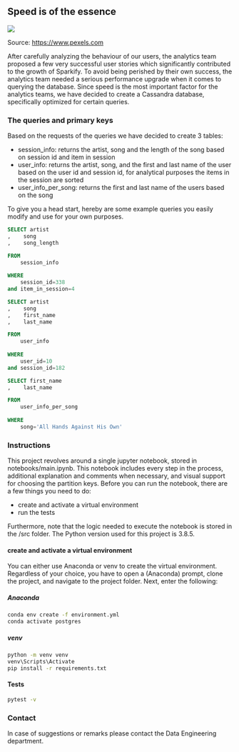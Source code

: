 ## Speed is of the essence 

<img src="https://images.pexels.com/photos/290470/pexels-photo-290470.jpeg?auto=compress&cs=tinysrgb&dpr=1&w=800">

Source: https://www.pexels.com

After carefully analyzing the behaviour of our users, the analytics team proposed a few very successful user stories
which significantly contributed to the growth of Sparkify. To avoid being perished by their own success, the analytics
team needed a serious performance upgrade when it comes to querying the database. Since speed is the most important
factor for the analytics teams, we have decided to create a Cassandra database, specifically optimized for certain
queries.

### The queries and primary keys

Based on the requests of the queries we have decided to create 3 tables:
- session_info: returns the artist, song and the length of the song based on session id and item in session
- user_info: returns the artist, song, and the first and last name of the user based on the user id and session id, for
analytical purposes the items in the session are sorted
- user_info_per_song: returns the first and last name of the users based on the song

To give you a head start, hereby are some example queries you easily modify and use for your own purposes.

```sql
SELECT artist
,    song
,    song_length

FROM
    session_info
    
WHERE
    session_id=338
and item_in_session=4
```

```sql
SELECT artist
,    song
,    first_name
,    last_name

FROM
    user_info
    
WHERE
    user_id=10
and session_id=182
```

```sql
SELECT first_name
,    last_name

FROM
    user_info_per_song
    
WHERE
    song='All Hands Against His Own'
```

### Instructions

This project revolves around a single jupyter notebook, stored in notebooks/main.ipynb. This notebook includes every
step in the process, additional explanation and comments when necessary, and visual support for choosing the partition
keys. Before you can run the notebook, there are a few things you need to do:
- create and activate a virtual environment
- run the tests

Furthermore, note that the logic needed to execute the notebook is stored in the /src folder. The Python version used
for this project is 3.8.5. 

#### create and activate a virtual environment 

You can either use Anaconda or venv to create the virtual environment. Regardless of your choice, you have to open
a (Anaconda) prompt, clone the project, and navigate to the project folder. Next, enter the following:

##### Anaconda
```bash
conda env create -f environment.yml
conda activate postgres
```

##### venv
```bash
python -m venv venv
venv\Scripts\Activate
pip install -r requirements.txt 
```

#### Tests

```bash
pytest -v
```

### Contact

In case of suggestions or remarks please contact the Data Engineering department.